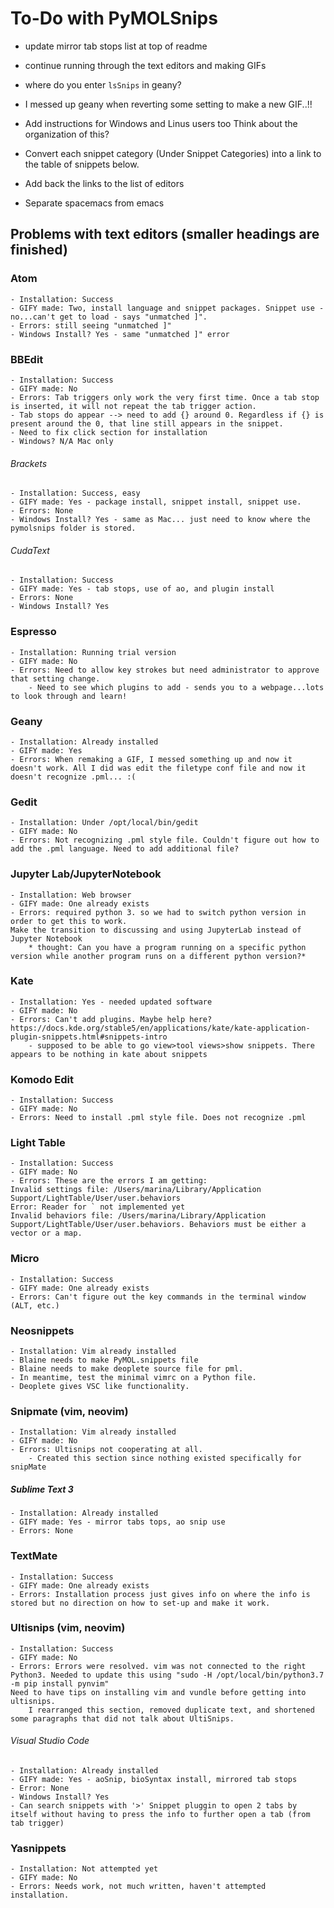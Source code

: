 # To-Do with PyMOLSnips
- update mirror tab stops list at top of readme
- continue running through the text editors and making GIFs
- where do you enter `lsSnips` in geany?
- I messed up geany when reverting some setting to make a new GIF..!!
- Add instructions for Windows and Linus users too
	Think about the organization of this? 

- Convert each snippet category (Under Snippet Categories) into a link to the table of snippets below.
- Add back the links to the list of editors
- Separate spacemacs from emacs 


## Problems with text editors (smaller headings are finished)
### Atom 
	- Installation: Success
	- GIFY made: Two, install language and snippet packages. Snippet use - no...can't get to load - says "unmatched ]". 
	- Errors: still seeing "unmatched ]"
	- Windows Install? Yes - same "unmatched ]" error
### BBEdit
	- Installation: Success 
	- GIFY made: No
	- Errors: Tab triggers only work the very first time. Once a tab stop is inserted, it will not repeat the tab trigger action. 
	- Tab stops do appear --> need to add {} around 0. Regardless if {} is present around the 0, that line still appears in the snippet.
	- Need to fix click section for installation
	- Windows? N/A Mac only 
###### Brackets 
	- Installation: Success, easy
	- GIFY made: Yes - package install, snippet install, snippet use.
	- Errors: None 
	- Windows Install? Yes - same as Mac... just need to know where the pymolsnips folder is stored. 
###### CudaText
	- Installation: Success
	- GIFY made: Yes - tab stops, use of ao, and plugin install
	- Errors: None
	- Windows Install? Yes
### Espresso
	- Installation: Running trial version 
	- GIFY made: No
	- Errors: Need to allow key strokes but need administrator to approve that setting change. 
		- Need to see which plugins to add - sends you to a webpage...lots to look through and learn!
### Geany 
	- Installation: Already installed 
	- GIFY made: Yes
	- Errors: When remaking a GIF, I messed something up and now it doesn't work. All I did was edit the filetype conf file and now it doesn't recognize .pml... :(
### Gedit
	- Installation: Under /opt/local/bin/gedit
	- GIFY made: No
	- Errors: Not recognizing .pml style file. Couldn't figure out how to add the .pml language. Need to add additional file?
### Jupyter Lab/JupyterNotebook
	- Installation: Web browser 
	- GIFY made: One already exists
	- Errors: required python 3. so we had to switch python version in order to get this to work. 
	Make the transition to discussing and using JupyterLab instead of Jupyter Notebook
		* thought: Can you have a program running on a specific python version while another program runs on a different python version?*
### Kate
	- Installation: Yes - needed updated software 
	- GIFY made: No
	- Errors: Can't add plugins. Maybe help here? https://docs.kde.org/stable5/en/applications/kate/kate-application-plugin-snippets.html#snippets-intro
		- supposed to be able to go view>tool views>show snippets. There appears to be nothing in kate about snippets 
### Komodo Edit 
	- Installation: Success
	- GIFY made: No
	- Errors: Need to install .pml style file. Does not recognize .pml
### Light Table
	- Installation: Success
	- GIFY made: No
	- Errors: These are the errors I am getting:
	Invalid settings file: /Users/marina/Library/Application Support/LightTable/User/user.behaviors
	Error: Reader for ` not implemented yet
	Invalid behaviors file: /Users/marina/Library/Application Support/LightTable/User/user.behaviors. Behaviors must be either a vector or a map.
### Micro
	- Installation: Success
	- GIFY made: One already exists
	- Errors: Can't figure out the key commands in the terminal window (ALT, etc.)
### Neosnippets
	- Installation: Vim already installed
	- Blaine needs to make PyMOL.snippets file
	- Blaine needs to make deoplete source file for pml. 
	- In meantime, test the minimal vimrc on a Python file.
	- Deoplete gives VSC like functionality. 
### Snipmate (vim, neovim)
	- Installation: Vim already installed
	- GIFY made: No
	- Errors: Ultisnips not cooperating at all. 
		- Created this section since nothing existed specifically for snipMate
##### Sublime Text 3
	- Installation: Already installed
	- GIFY made: Yes - mirror tabs tops, ao snip use
	- Errors: None
### TextMate
	- Installation: Success
	- GIFY made: One already exists
	- Errors: Installation process just gives info on where the info is stored but no direction on how to set-up and make it work. 
### Ultisnips (vim, neovim)
	- Installation: Success
	- GIFY made: No
	- Errors: Errors were resolved. vim was not connected to the right Python3. Needed to update this using "sudo -H /opt/local/bin/python3.7 -m pip install pynvim"
	Need to have tips on installing vim and vundle before getting into ultisnips.
		I rearranged this section, removed duplicate text, and shortened some paragraphs that did not talk about UltiSnips. 
###### Visual Studio Code
	- Installation: Already installed
	- GIFY made: Yes - aoSnip, bioSyntax install, mirrored tab stops 
	- Error: None
	- Windows Install? Yes
	- Can search snippets with '>' Snippet pluggin to open 2 tabs by itself without having to press the info to further open a tab (from tab trigger)
### Yasnippets
	- Installation: Not attempted yet
	- GIFY made: No
	- Errors: Needs work, not much written, haven't attempted installation.  
